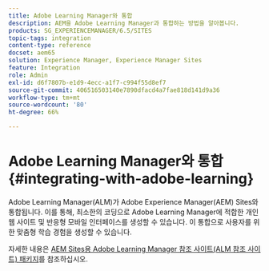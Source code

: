 ```yaml
---
title: Adobe Learning Manager와 통합
description: AEM을 Adobe Learning Manager과 통합하는 방법을 알아봅니다.
products: SG_EXPERIENCEMANAGER/6.5/SITES
topic-tags: integration
content-type: reference
docset: aem65
solution: Experience Manager, Experience Manager Sites
feature: Integration
role: Admin
exl-id: d6f7807b-e1d9-4ecc-a1f7-c994f55d8ef7
source-git-commit: 406516503140e7890dfacd4a7fae818d141d9a36
workflow-type: tm+mt
source-wordcount: '80'
ht-degree: 66%

---
```


# Adobe Learning Manager와 통합{#integrating-with-adobe-learning}

Adobe Learning Manager(ALM)가 Adobe Experience Manager(AEM) Sites와 통합됩니다. 이를 통해, 최소한의 코딩으로 Adobe Learning Manager에 적합한 개인 웹 사이트 및 반응형 모바일 인터페이스를 생성할 수 있습니다. 이 통합으로 사용자를 위한 맞춤형 학습 경험을 생성할 수 있습니다.

자세한 내용은 [AEM Sites용 Adobe Learning Manager 참조 사이트(ALM 참조 사이트) 패키지](https://experienceleague.adobe.com/ko/docs/learning-manager/using/integration/aem-sites/adobe-learning-manager-integration-aem)를 참조하십시오.
